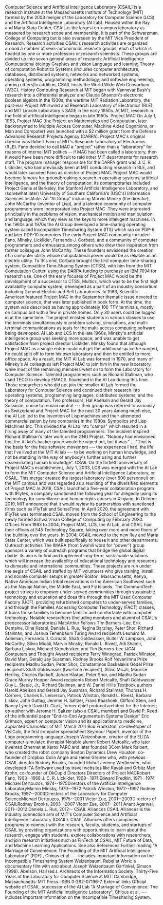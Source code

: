 Computer Science and Artificial Intelligence Laboratory (CSAIL) is a
research institute at the Massachusetts Institute of Technology (MIT)
formed by the 2003 merger of the Laboratory for Computer Science (LCS)
and the Artificial Intelligence Laboratory (AI Lab). Housed within the
Ray and Maria Stata Center, CSAIL is the largest on-campus laboratory as
measured by research scope and membership. It is part of the Schwarzman
College of Computing but is also overseen by the MIT Vice President of
Research. Research activities CSAIL\'s research activities are organized
around a number of semi-autonomous research groups, each of which is
headed by one or more professors or research scientists. These groups
are divided up into seven general areas of research: Artificial
intelligence Computational biology Graphics and vision Language and
learning Theory of computation Robotics Systems (includes computer
architecture, databases, distributed systems, networks and networked
systems, operating systems, programming methodology, and software
engineering, among others)In addition, CSAIL hosts the World Wide Web
Consortium (W3C). History Computing Research at MIT began with Vannevar
Bush\'s research into a differential analyzer and Claude Shannon\'s
electronic Boolean algebra in the 1930s, the wartime MIT Radiation
Laboratory, the post-war Project Whirlwind and Research Laboratory of
Electronics (RLE), and MIT Lincoln Laboratory\'s SAGE in the early
1950s. At MIT, research in the field of artificial intelligence began in
late 1950s. Project MAC On July 1, 1963, Project MAC (the Project on
Mathematics and Computation, later backronymed to Multiple Access
Computer, Machine Aided Cognitions, or Man and Computer) was launched
with a \$2 million grant from the Defense Advanced Research Projects
Agency (DARPA). Project MAC\'s original director was Robert Fano of
MIT\'s Research Laboratory of Electronics (RLE). Fano decided to call
MAC a \"project\" rather than a \"laboratory\" for reasons of internal
MIT politics -- if MAC had been called a laboratory, then it would have
been more difficult to raid other MIT departments for research staff.
The program manager responsible for the DARPA grant was J. C. R.
Licklider, who had previously been at MIT conducting research in RLE,
and would later succeed Fano as director of Project MAC. Project MAC
would become famous for groundbreaking research in operating systems,
artificial intelligence, and the theory of computation. Its
contemporaries included Project Genie at Berkeley, the Stanford
Artificial Intelligence Laboratory, and (somewhat later) University of
Southern California\'s (USC\'s) Information Sciences Institute. An \"AI
Group\" including Marvin Minsky (the director), John McCarthy (inventor
of Lisp), and a talented community of computer programmers were
incorporated into Project MAC. They were interested principally in the
problems of vision, mechanical motion and manipulation, and language,
which they view as the keys to more intelligent machines. In the 1960s
and 1970s the AI Group developed a time-sharing operating system called
Incompatible Timesharing System (ITS) which ran on PDP-6 and later
PDP-10 computers.The early Project MAC community included Fano, Minsky,
Licklider, Fernando J. Corbató, and a community of computer programmers
and enthusiasts among others who drew their inspiration from former
colleague John McCarthy. These founders envisioned the creation of a
computer utility whose computational power would be as reliable as an
electric utility. To this end, Corbató brought the first computer
time-sharing system, Compatible Time-Sharing System (CTSS), with him
from the MIT Computation Center, using the DARPA funding to purchase an
IBM 7094 for research use. One of the early focuses of Project MAC would
be the development of a successor to CTSS, Multics, which was to be the
first high availability computer system, developed as a part of an
industry consortium including General Electric and Bell Laboratories. In
1966, Scientific American featured Project MAC in the September thematic
issue devoted to computer science, that was later published in book
form. At the time, the system was described as having approximately 100
TTY terminals, mostly on campus but with a few in private homes. Only 30
users could be logged in at the same time. The project enlisted students
in various classes to use the terminals simultaneously in problem
solving, simulations, and multi-terminal communications as tests for the
multi-access computing software being developed. AI Lab and LCS In the
late 1960s, Minsky\'s artificial intelligence group was seeking more
space, and was unable to get satisfaction from project director
Licklider. Minsky found that although Project MAC as a single entity
could not get the additional space he wanted, he could split off to form
his own laboratory and then be entitled to more office space. As a
result, the MIT AI Lab was formed in 1970, and many of Minsky\'s AI
colleagues left Project MAC to join him in the new laboratory, while
most of the remaining members went on to form the Laboratory for
Computer Science. Talented programmers such as Richard Stallman, who
used TECO to develop EMACS, flourished in the AI Lab during this time.
Those researchers who did not join the smaller AI Lab formed the
Laboratory for Computer Science and continued their research into
operating systems, programming languages, distributed systems, and the
theory of computation. Two professors, Hal Abelson and Gerald Jay
Sussman, chose to remain neutral --- their group was referred to
variously as Switzerland and Project MAC for the next 30 years.Among
much else, the AI Lab led to the invention of Lisp machines and their
attempted commercialization by two companies in the 1980s: Symbolics and
Lisp Machines Inc. This divided the AI Lab into \"camps\" which resulted
in a hiring away of many of the talented programmers. The incident
inspired Richard Stallman\'s later work on the GNU Project. \"Nobody had
envisioned that the AI lab\'s hacker group would be wiped out, but it
was.\" \... \"That is the basis for the free software movement --- the
experience I had, the life that I\'ve lived at the MIT AI lab --- to be
working on human knowledge, and not be standing in the way of anybody\'s
further using and further disseminating human knowledge\". CSAIL On the
fortieth anniversary of Project MAC\'s establishment, July 1, 2003, LCS
was merged with the AI Lab to form the MIT Computer Science and
Artificial Intelligence Laboratory, or CSAIL. This merger created the
largest laboratory (over 600 personnel) on the MIT campus and was
regarded as a reuniting of the diversified elements of Project MAC.In
2018, CSAIL launched a five-year collaboration program with IFlytek, a
company sanctioned the following year for allegedly using its technology
for surveillance and human rights abuses in Xinjiang. In October 2019,
MIT announced that it would review its partnerships with sanctioned
firms such as iFlyTek and SenseTime. In April 2020, the agreement with
iFlyTek was terminated.CSAIL moved from the School of Engineering to the
newly formed Schwarzman College of Computing by February 2020. Offices
From 1963 to 2004, Project MAC, LCS, the AI Lab, and CSAIL had their
offices at 545 Technology Square, taking over more and more floors of
the building over the years. In 2004, CSAIL moved to the new Ray and
Maria Stata Center, which was built specifically to house it and other
departments. Outreach activities The IMARA (from Swahili word for
\"power\") group sponsors a variety of outreach programs that bridge the
global digital divide. Its aim is to find and implement long-term,
sustainable solutions which will increase the availability of
educational technology and resources to domestic and international
communities. These projects are run under the aegis of CSAIL and staffed
by MIT volunteers who give training, install and donate computer setups
in greater Boston, Massachusetts, Kenya, Native American Indian tribal
reservations in the American Southwest such as the Navajo Nation, the
Middle East, and Fiji Islands. The CommuniTech project strives to
empower under-served communities through sustainable technology and
education and does this through the MIT Used Computer Factory (UCF),
providing refurbished computers to under-served families, and through
the Families Accessing Computer Technology (FACT) classes, it trains
those families to become familiar and comfortable with computer
technology. Notable researchers (Including members and alumni of
CSAIL\'s predecessor laboratories) MacArthur Fellows Tim Berners-Lee,
Erik Demaine, Dina Katabi, Daniela L. Rus, Regina Barzilay, Peter Shor,
Richard Stallman, and Joshua Tenenbaum Turing Award recipients Leonard
M. Adleman, Fernando J. Corbató, Shafi Goldwasser, Butler W. Lampson,
John McCarthy, Silvio Micali, Marvin Minsky, Ronald L. Rivest, Adi
Shamir, Barbara Liskov, Michael Stonebraker, and Tim Berners-Lee IJCAI
Computers and Thought Award recipients Terry Winograd, Patrick Winston,
David Marr, Gerald Jay Sussman, Rodney Brooks Rolf Nevanlinna Prize
recipients Madhu Sudan, Peter Shor, Constantinos Daskalakis Gödel Prize
recipients Shafi Goldwasser (two-time recipient), Silvio Micali, Maurice
Herlihy, Charles Rackoff, Johan Håstad, Peter Shor, and Madhu Sudan
Grace Murray Hopper Award recipients Robert Metcalfe, Shafi Goldwasser,
Guy L. Steele, Jr., Richard Stallman, and W. Daniel Hillis Textbook
authors Harold Abelson and Gerald Jay Sussman, Richard Stallman, Thomas
H. Cormen, Charles E. Leiserson, Patrick Winston, Ronald L. Rivest,
Barbara Liskov, John Guttag, Jerome H. Saltzer, Frans Kaashoek, Clifford
Stein, and Nancy Lynch David D. Clark, former chief protocol architect
for the Internet; co-author with Jerome H. Saltzer (also a CSAIL member)
and David P. Reed of the influential paper \"End-to-End Arguments in
Systems Design\" Eric Grimson, expert on computer vision and its
applications to medicine, appointed Chancellor of MIT March 2011 Bob
Frankston, co-developer of VisiCalc, the first computer spreadsheet
Seymour Papert, inventor of the Logo programming language Joseph
Weizenbaum, creator of the ELIZA computer-simulated therapist Notable
alumni Robert Metcalfe, who later invented Ethernet at Xerox PARC and
later founded 3Com Mark Raibert, who created the robot company Boston
Dynamics Drew Houston, co-founder of Dropbox Colin Angle and Helen
Greiner who, with previous CSAIL director Rodney Brooks, founded iRobot
Jeremy Wertheimer, who developed ITA Software used by travel websites
like Kayak and Orbitz Max Krohn, co-founder of OkCupid Directors
Directors of Project MACRobert Fano, 1963--1968 J. C. R. Licklider,
1968--1971 Edward Fredkin, 1971--1974 Michael Dertouzos,
1974--1975Directors of the Artificial Intelligence LaboratoryMarvin
Minsky, 1970--1972 Patrick Winston, 1972--1997 Rodney Brooks,
1997--2003Directors of the Laboratory for Computer ScienceMichael
Dertouzos, 1975--2001 Victor Zue, 2001--2003Directors of CSAILRodney
Brooks, 2003--2007 Victor Zue, 2007--2011 Anant Agarwal, 2011--2012
Daniela L. Rus, 2012-- CSAIL Alliances CSAIL Alliances is the industry
connection arm of MIT's Computer Science and Artificial Intelligence
Laboratory (CSAIL). CSAIL Alliances offers companies programs to connect
with the research, faculty, students, and startups of CSAIL by providing
organizations with opportunities to learn about the research, engage
with students, explore collaborations with researchers, and join
research initiatives such as FinTech at CSAIL, MIT Future of Data, and
Machine Learning Applications. See also References Further reading \"A
Marriage of Convenience: The Founding of the MIT Artificial Intelligence
Laboratory\" (PDF)., Chious et al. --- includes important information on
the Incompatible Timesharing System Weizenbaum. Rebel at Work: a
documentary film with and about Joseph Weizenbaum Garfinkel, Simson
(1999). Abelson, Hall (ed.). Architects of the Information Society:
Thirty-Five Years of the Laboratory for Computer Science at MIT.
Cambridge, Massachusetts: MIT Press. ISBN 0-262-07196-7. External links
Official website of CSAIL, successor of the AI Lab \"A Marriage of
Convenience: The Founding of the MIT Artificial Intelligence
Laboratory\", Chious et al. --- includes important information on the
Incompatible Timesharing System.
